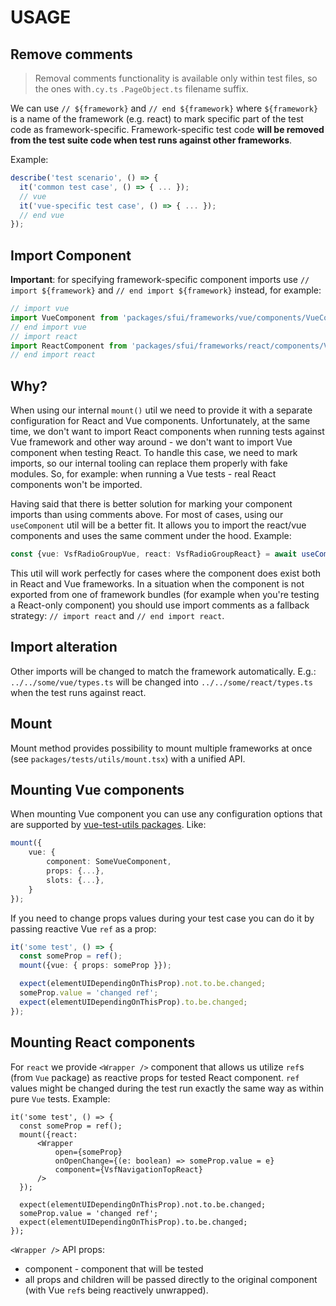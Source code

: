 # USAGE

## Remove comments

> Removal comments functionality is available only within test files, so the ones with`.cy.ts` `.PageObject.ts` filename suffix.

We can use `// ${framework}` and `// end ${framework}` where `${framework}` is a name of the framework (e.g. react) to mark specific part of the test code as framework-specific. Framework-specific test code **will be removed from the test suite code when test runs against other frameworks**.

Example:
```ts
describe('test scenario', () => {
  it('common test case', () => { ... });
  // vue
  it('vue-specific test case', () => { ... });
  // end vue
});
```

## Import Component

**Important**: for specifying framework-specific component imports use `// import ${framework}` and `// end import ${framework}` instead, for example:
```ts
// import vue
import VueComponent from 'packages/sfui/frameworks/vue/components/VueComponent/VueComponent.vue';
// end import vue
// import react
import ReactComponent from 'packages/sfui/frameworks/react/components/VueComponent/VueComponent';
// end import react
```

## Why?

When using our internal `mount()` util we need to provide it with a separate configuration for React and Vue components. Unfortunately, at the same time, we don't want to import React components when running tests against Vue framework and other way around - we don't want to import Vue component when testing React.
To handle this case, we need to mark imports, so our internal tooling can replace them properly with fake modules. So, for example: when running a Vue tests - real React components won't be imported.

Having said that there is better solution for marking your component imports than using comments above. For most of cases, using our `useComponent` util will be a better fit. It allows you to import the react/vue components and uses the same comment under the hood. Example:

```ts
const {vue: VsfRadioGroupVue, react: VsfRadioGroupReact} = await useComponent('VsfRadioGroup');
```

This util will work perfectly for cases where the component does exist both in React and Vue frameworks. In a situation when the component is not exported from one of framework bundles (for example when you're testing a React-only component) you should use import comments as a fallback strategy:  `// import react` and `// end import react`.

## Import alteration

Other imports will be changed to match the framework automatically. E.g.: `../../some/vue/types.ts` will be changed into `../../some/react/types.ts` when the test runs against react.

## Mount

Mount method provides possibility to mount multiple frameworks at once (see `packages/tests/utils/mount.tsx`) with a unified API.

## Mounting Vue components

When mounting Vue component you can use any configuration options that are supported by [vue-test-utils packages](https://test-utils.vuejs.org/api/#mount). Like:
```ts
mount({
    vue: {
        component: SomeVueComponent,
        props: {...},
        slots: {...},
    }
});
```
If you need to change props values during your test case you can do it by passing reactive Vue `ref` as a prop:
```ts
it('some test', () => {
  const someProp = ref();
  mount({vue: { props: someProp }});

  expect(elementUIDependingOnThisProp).not.to.be.changed;
  someProp.value = 'changed ref';
  expect(elementUIDependingOnThisProp).to.be.changed;
});
```

## Mounting React components

For `react` we provide `<Wrapper />` component that allows us utilize `ref`s (from `Vue` package) as reactive props for tested React component. `ref` values might be changed during the test run exactly the same way as within pure `Vue` tests. Example:

```tsx
it('some test', () => {
  const someProp = ref();
  mount({react:
      <Wrapper
          open={someProp}
          onOpenChange={(e: boolean) => someProp.value = e}
          component={VsfNavigationTopReact}
      />
  });

  expect(elementUIDependingOnThisProp).not.to.be.changed;
  someProp.value = 'changed ref';
  expect(elementUIDependingOnThisProp).to.be.changed;
});
```

`<Wrapper />` API props:

* component - component that will be tested
* all props and children will be passed directly to the original component (with Vue `ref`s being reactively unwrapped).
